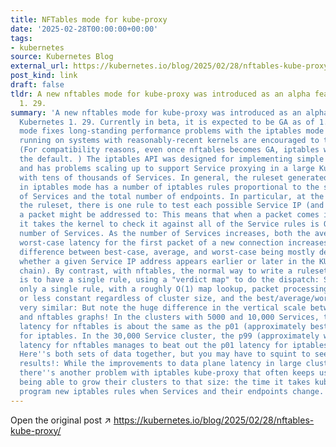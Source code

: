 ```yaml
---
title: NFTables mode for kube-proxy
date: '2025-02-28T00:00:00+00:00'
tags:
- kubernetes
source: Kubernetes Blog
external_url: https://kubernetes.io/blog/2025/02/28/nftables-kube-proxy/
post_kind: link
draft: false
tldr: A new nftables mode for kube-proxy was introduced as an alpha feature in Kubernetes
  1. 29.
summary: 'A new nftables mode for kube-proxy was introduced as an alpha feature in
  Kubernetes 1. 29. Currently in beta, it is expected to be GA as of 1. 33. The new
  mode fixes long-standing performance problems with the iptables mode and all users
  running on systems with reasonably-recent kernels are encouraged to try it out.
  (For compatibility reasons, even once nftables becomes GA, iptables will still be
  the default. ) The iptables API was designed for implementing simple firewalls,
  and has problems scaling up to support Service proxying in a large Kubernetes cluster
  with tens of thousands of Services. In general, the ruleset generated by kube-proxy
  in iptables mode has a number of iptables rules proportional to the sum of the number
  of Services and the total number of endpoints. In particular, at the top level of
  the ruleset, there is one rule to test each possible Service IP (and port) that
  a packet might be addressed to: This means that when a packet comes in, the time
  it takes the kernel to check it against all of the Service rules is O(n) in the
  number of Services. As the number of Services increases, both the average and the
  worst-case latency for the first packet of a new connection increases (with the
  difference between best-case, average, and worst-case being mostly determined by
  whether a given Service IP address appears earlier or later in the KUBE-SERVICES
  chain). By contrast, with nftables, the normal way to write a ruleset like this
  is to have a single rule, using a "verdict map" to do the dispatch: Since there''s
  only a single rule, with a roughly O(1) map lookup, packet processing time is more
  or less constant regardless of cluster size, and the best/average/worst cases are
  very similar: But note the huge difference in the vertical scale between the iptables
  and nftables graphs! In the clusters with 5000 and 10,000 Services, the p50 (average)
  latency for nftables is about the same as the p01 (approximately best-case) latency
  for iptables. In the 30,000 Service cluster, the p99 (approximately worst-case)
  latency for nftables manages to beat out the p01 latency for iptables by a few microseconds!
  Here''s both sets of data together, but you may have to squint to see the nftables
  results!: While the improvements to data plane latency in large clusters are great,
  there''s another problem with iptables kube-proxy that often keeps users from even
  being able to grow their clusters to that size: the time it takes kube-proxy to
  program new iptables rules when Services and their endpoints change.'
---
```

Open the original post ↗ https://kubernetes.io/blog/2025/02/28/nftables-kube-proxy/
